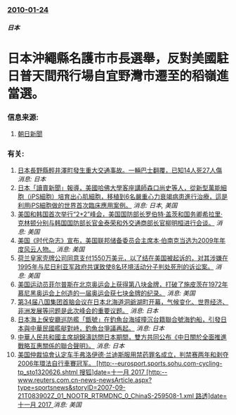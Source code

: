 ### [2010-01-24](/news/2010/01/24/index.md)

##### 日本
#  日本沖繩縣名護市市長選舉，反對美國駐日普天間飛行場自宜野灣市遷至的稻嶺進當選。




### 信息来源:

1. [朝日新聞](https://web.archive.org/web/20100125200750/http://www.asahi.com/politics/update/0124/SEB201001240006.html)

### 有关:

1. [日本長野縣輕井澤町發生重大交通事故。一輛巴士翻覆，已知14人死27人傷](/zh/news/2016/01/15/日本長野縣輕井澤町發生重大交通事故-一輛巴士翻覆-已知14人死27人傷.md) _消息: 日本_
2. [ 日本「讀賣新聞」報導，美國哈佛大學客座講師森口尚史等人，從新型萬能細胞（iPS細胞）培育出心肌細胞，移植到6名嚴重心力衰竭病患進行治療，這是利用iPS細胞做的世界首次臨床應用案例。](/zh/news/2012/10/11/日本-讀賣新聞-報導-美國哈佛大學客座講師森口尚史等人-從新型萬能細胞-iPS細胞-培育出心肌細胞-移植到6名嚴重心力.md) _消息: 日本, 美国_
3. [ 美国和韩国首次举行“2+2”峰会，美国国防部长罗伯特·盖茨和国务卿希拉里·克林顿分别与韩国国防部长官金泰荣和外交通商部长官柳明桓进行会谈。](/zh/news/2010/07/19/美国和韩国首次举行-2-2-峰会-美国国防部长罗伯特-盖茨和国务卿希拉里-克林顿分别与韩国国防部长官金泰荣和外交通商部.md) _消息: 美国_
4. [美国《时代杂志》宣布，美国联邦储备委员会主席本·伯南克当选为2009年年度风云人物。](/zh/news/2009/12/16/美国-时代杂志-宣布-美国联邦储备委员会主席本-伯南克当选为2009年年度风云人物.md) _消息: 美国_
5. [ 荷兰皇家壳牌公司同意支付1550万美元，以了结在美国被起诉的，对其涉嫌在1995年与尼日利亚军政府共谋致使8名环境活动分子判处死刑的诉讼案。](/zh/news/2009/06/9/荷兰皇家壳牌公司同意支付1550万美元-以了结在美国被起诉的-对其涉嫌在1995年与尼日利亚军政府共谋致使8名环境活动.md) _消息: 美国_
6. [ 美国运动员菲尔普斯在北京奥运会上获得第八块金牌，打破了施皮茨在1972年慕尼黑奥运会上创造的一届奥运会获七块金牌的纪录。](/zh/news/2008/08/17/美国运动员菲尔普斯在北京奥运会上获得第八块金牌-打破了施皮茨在1972年慕尼黑奥运会上创造的一届奥运会获七块金牌的纪录.md) _消息: 美国_
7. [第34届八国集团首脑会议在日本北海道洞爺湖町开幕，气候变化、世界经济、非洲发展等问题是此次峰会的重要议题。](/zh/news/2008/07/7/第34届八国集团首脑会议在日本北海道洞爺湖町开幕-气候变化-世界经济-非洲发展等问题是此次峰会的重要议题.md) _消息: 日本_
8. [日本海上保安廳巡防艦「甑號」在釣魚台海域撞沉台籍聯合號海釣船，引發日本與中華民國艦艇對峙，釣魚台爭議再起。](/zh/news/2008/06/10/日本海上保安廳巡防艦-甑號-在釣魚台海域撞沉台籍聯合號海釣船-引發日本與中華民國艦艇對峙-釣魚台爭議再起.md) _消息: 日本_
9. [中華人民共和國主席胡錦濤訪問日本期間，雙方共同公布《中日關於全面推進戰略互惠關係的聯合聲明》。](/zh/news/2008/05/7/中華人民共和國主席胡錦濤訪問日本期間-雙方共同公布-中日關於全面推進戰略互惠關係的聯合聲明.md) _消息: 日本_
10. [美国仲裁協會认定车手弗洛伊德·兰迪斯服用禁药罪名成立，判禁赛两年和剥夺2006年環法自行車賽冠军。 [http:--eurosport.sports.sohu.com-cycling-tp_sto1320626.shtml 搜狐]date=十一月 2017 [http:--www.reuters.com.cn-news-newsArticle.aspx?type=sportsnews&storyID=2007-09-21T083902Z_01_NOOTR_RTRMDNC_0_ChinaS-259508-1.xml 路透]date=十一月 2017 ](/zh/news/2007/09/20/美国仲裁協會认定车手弗洛伊德-兰迪斯服用禁药罪名成立-判禁赛两年和剥夺2006年環法自行車賽冠军-http-eu.md) _消息: 美国_
